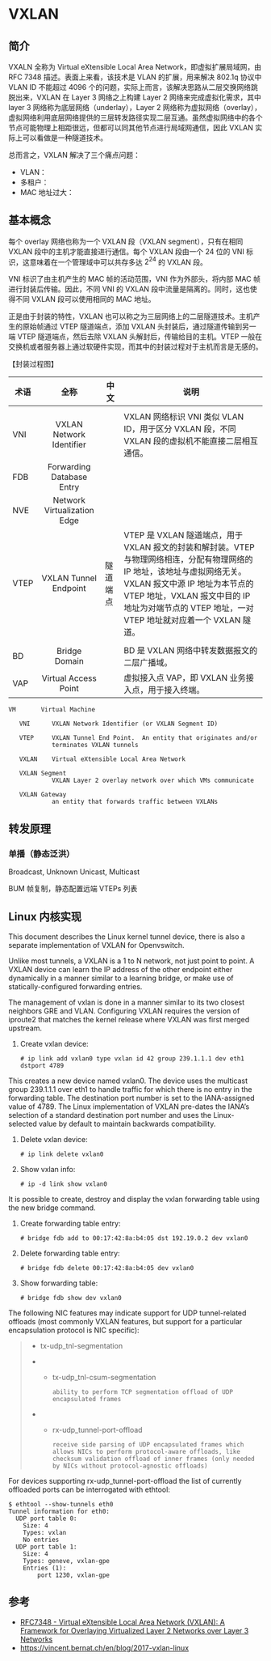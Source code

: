 # VXLAN

## 简介

VXALN 全称为 Virtual eXtensible Local Area Network，即虚拟扩展局域网，由 RFC 7348 描述。表面上来看，该技术是 VLAN 的扩展，用来解决 802.1q 协议中 VLAN ID 不能超过 4096 个的问题，实际上而言，该解决思路从二层交换网络跳脱出来，VXLAN 在 Layer 3 网络之上构建 Layer 2 网络来完成虚拟化需求，其中 layer 3 网络称为底层网络（underlay），Layer 2 网络称为虚拟网络（overlay），虚拟网络利用底层网络提供的三层转发路径实现二层互通。虽然虚拟网络中的各个节点可能物理上相距很远，但都可以同其他节点进行局域网通信，因此 VXLAN 实际上可以看做是一种隧道技术。

总而言之，VXLAN 解决了三个痛点问题：

- VLAN：
- 多租户：
- MAC 地址过大：

## 基本概念

每个 overlay 网络也称为一个 VXLAN 段（VXLAN segment），只有在相同 VXLAN 段中的主机才能直接进行通信。每个 VXLAN 段由一个 24 位的 VNI 标识，这意味着在一个管理域中可以共存多达 $2^{24}$  的 VXLAN 段。

VNI 标识了由主机产生的 MAC 帧的活动范围，VNI 作为外部头，将内部 MAC 帧进行封装后传输。因此，不同 VNI 的 VXLAN 段中流量是隔离的。同时，这也使得不同 VXLAN 段可以使用相同的 MAC 地址。

正是由于封装的特性，VXLAN 也可以称之为三层网络上的二层隧道技术。主机产生的原始帧通过 VTEP 隧道端点，添加 VXLAN 头封装后，通过隧道传输到另一端 VTEP 隧道端点，然后去除 VXLAN 头解封后，传输给目的主机。VTEP 一般在交换机或者服务器上通过软硬件实现，而其中的封装过程对于主机而言是无感的。

【封装过程图】

| 术语 |            全称             | 中文     | 说明                                                         |
| ---- | :-------------------------: | -------- | ------------------------------------------------------------ |
|      |                             |          |                                                              |
| VNI  |  VXLAN Network Identifier   |          | VXLAN 网络标识 VNI 类似 VLAN ID，用于区分 VXLAN 段，不同 VXLAN 段的虚拟机不能直接二层相互通信。 |
| FDB  |  Forwarding Database Entry  |          |                                                              |
| NVE  | Network Virtualization Edge |          |                                                              |
| VTEP |    VXLAN Tunnel Endpoint    | 隧道端点 | VTEP 是 VXLAN 隧道端点，用于 VXLAN 报文的封装和解封装。VTEP 与物理网络相连，分配有物理网络的 IP 地址，该地址与虚拟网络无关。VXLAN 报文中源 IP 地址为本节点的 VTEP 地址，VXLAN 报文中目的 IP 地址为对端节点的 VTEP 地址，一对 VTEP 地址就对应着一个 VXLAN 隧道。 |
|      |                             |          |                                                              |
| BD   |        Bridge Domain        |          | BD 是 VXLAN 网络中转发数据报文的二层广播域。                 |
| VAP  |    Virtual Access Point     |          | 虚拟接入点 VAP，即 VXLAN 业务接入点，用于接入终端。          |

```
VM       Virtual Machine

   VNI      VXLAN Network Identifier (or VXLAN Segment ID)

   VTEP     VXLAN Tunnel End Point.  An entity that originates and/or
            terminates VXLAN tunnels

   VXLAN    Virtual eXtensible Local Area Network

   VXLAN Segment
            VXLAN Layer 2 overlay network over which VMs communicate

   VXLAN Gateway
            an entity that forwards traffic between VXLANs
```

## 转发原理

### 单播（静态泛洪）

Broadcast, Unknown Unicast, Multicast

BUM 帧复制，静态配置远端 VTEPs 列表



## Linux 内核实现

This document describes the Linux kernel tunnel device, there is also a separate implementation of VXLAN for Openvswitch.

Unlike most tunnels, a VXLAN is a 1 to N network, not just point to point. A VXLAN device can learn the IP address of the other endpoint either dynamically in a manner similar to a learning bridge, or make use of statically-configured forwarding entries.

The management of vxlan is done in a manner similar to its two closest neighbors GRE and VLAN. Configuring VXLAN requires the version of iproute2 that matches the kernel release where VXLAN was first merged upstream.

1. Create vxlan device:

    ```
    # ip link add vxlan0 type vxlan id 42 group 239.1.1.1 dev eth1 dstport 4789
    ```

This creates a new device named vxlan0. The device uses the multicast group 239.1.1.1 over eth1 to handle traffic for which there is no entry in the forwarding table. The destination port number is set to the IANA-assigned value of 4789. The Linux implementation of VXLAN pre-dates the IANA’s selection of a standard destination port number and uses the Linux-selected value by default to maintain backwards compatibility.

1. Delete vxlan device:

    ```
    # ip link delete vxlan0
    ```

2. Show vxlan info:

    ```
    # ip -d link show vxlan0
    ```

It is possible to create, destroy and display the vxlan forwarding table using the new bridge command.

1. Create forwarding table entry:

    ```
    # bridge fdb add to 00:17:42:8a:b4:05 dst 192.19.0.2 dev vxlan0
    ```

2. Delete forwarding table entry:

    ```
    # bridge fdb delete 00:17:42:8a:b4:05 dev vxlan0
    ```

3. Show forwarding table:

    ```
    # bridge fdb show dev vxlan0
    ```

The following NIC features may indicate support for UDP tunnel-related offloads (most commonly VXLAN features, but support for a particular encapsulation protocol is NIC specific):

> - tx-udp_tnl-segmentation
>
> - - tx-udp_tnl-csum-segmentation
>
>         ability to perform TCP segmentation offload of UDP encapsulated frames
>
> - - rx-udp_tunnel-port-offload
>
>         receive side parsing of UDP encapsulated frames which allows NICs to perform protocol-aware offloads, like checksum validation offload of inner frames (only needed by NICs without protocol-agnostic offloads)

For devices supporting rx-udp_tunnel-port-offload the list of currently offloaded ports can be interrogated with ethtool:

```
$ ethtool --show-tunnels eth0
Tunnel information for eth0:
  UDP port table 0:
    Size: 4
    Types: vxlan
    No entries
  UDP port table 1:
    Size: 4
    Types: geneve, vxlan-gpe
    Entries (1):
        port 1230, vxlan-gpe
```



## 参考

- [RFC7348 - Virtual eXtensible Local Area Network (VXLAN): A Framework for Overlaying Virtualized Layer 2 Networks over Layer 3 Networks](https://datatracker.ietf.org/doc/html/rfc7348)
- https://vincent.bernat.ch/en/blog/2017-vxlan-linux



